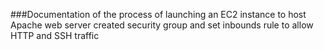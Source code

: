 ###Documentation of the process of launching an EC2 instance to host Apache web server
created security group and set inbounds rule to allow HTTP and SSH traffic




